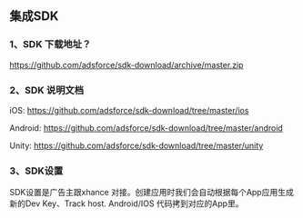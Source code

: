 ## 集成SDK

### 1、SDK 下载地址？

<https://github.com/adsforce/sdk-download/archive/master.zip>

### 2、SDK 说明文档

iOS: <https://github.com/adsforce/sdk-download/tree/master/ios>

Android: <https://github.com/adsforce/sdk-download/tree/master/android>

Unity: <https://github.com/adsforce/sdk-download/tree/master/unity>

### 3、SDK设置

SDK设置是广告主跟xhance 对接。创建应用时我们会自动根据每个App应用生成新的Dev Key、Track host. Android/IOS 代码拷到对应的App里。
